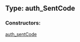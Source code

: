 ## Type: auth\_SentCode  

### Constructors:

[auth\_sentCode](../constructors/auth\_sentCode.md)  

